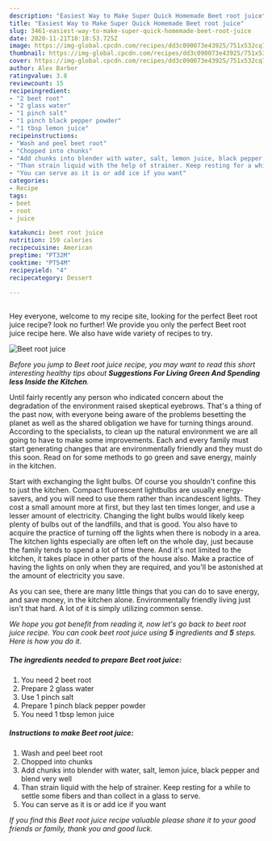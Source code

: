 ```yaml
---
description: "Easiest Way to Make Super Quick Homemade Beet root juice"
title: "Easiest Way to Make Super Quick Homemade Beet root juice"
slug: 3461-easiest-way-to-make-super-quick-homemade-beet-root-juice
date: 2020-11-21T10:18:53.725Z
image: https://img-global.cpcdn.com/recipes/dd3c090073e43925/751x532cq70/beet-root-juice-recipe-main-photo.jpg
thumbnail: https://img-global.cpcdn.com/recipes/dd3c090073e43925/751x532cq70/beet-root-juice-recipe-main-photo.jpg
cover: https://img-global.cpcdn.com/recipes/dd3c090073e43925/751x532cq70/beet-root-juice-recipe-main-photo.jpg
author: Alex Barber
ratingvalue: 3.8
reviewcount: 15
recipeingredient:
- "2 beet root"
- "2 glass water"
- "1 pinch salt"
- "1 pinch black pepper powder"
- "1 tbsp lemon juice"
recipeinstructions:
- "Wash and peel beet root"
- "Chopped into chunks"
- "Add chunks into blender with water, salt, lemon juice, black pepper and blend very well"
- "Than strain liquid with the help of strainer. Keep resting for a while to settle some fibers and than collect in a glass to serve."
- "You can serve as it is or add ice if you want"
categories:
- Recipe
tags:
- beet
- root
- juice

katakunci: beet root juice 
nutrition: 159 calories
recipecuisine: American
preptime: "PT32M"
cooktime: "PT54M"
recipeyield: "4"
recipecategory: Dessert

---
```

<br>
Hey everyone, welcome to my recipe site, looking for the perfect Beet root juice recipe? look no further! We provide you only the perfect Beet root juice recipe here. We also have wide variety of recipes to try.
<br>


![Beet root juice](https://img-global.cpcdn.com/recipes/dd3c090073e43925/751x532cq70/beet-root-juice-recipe-main-photo.jpg)

<i>Before you jump to Beet root juice recipe, you may want to read this short interesting healthy tips about 
<strong>Suggestions For Living Green And Spending less Inside the Kitchen</strong>.</i>
</br>

Until fairly recently any person who indicated concern about the degradation of the environment raised skeptical eyebrows. That's a thing of the past now, with everyone being aware of the problems besetting the planet as well as the shared obligation we have for turning things around. According to the specialists, to clean up the natural environment we are all going to have to make some improvements. Each and every family must start generating changes that are environmentally friendly and they must do this soon. Read on for some methods to go green and save energy, mainly in the kitchen.

Start with exchanging the light bulbs. Of course you shouldn't confine this to just the kitchen. Compact fluorescent lightbulbs are usually energy-savers, and you will need to use them rather than incandescent lights. They cost a small amount more at first, but they last ten times longer, and use a lesser amount of electricity. Changing the light bulbs would likely keep plenty of bulbs out of the landfills, and that is good. You also have to acquire the practice of turning off the lights when there is nobody in a area. The kitchen lights especially are often left on the whole day, just because the family tends to spend a lot of time there. And it's not limited to the kitchen, it takes place in other parts of the house also. Make a practice of having the lights on only when they are required, and you'll be astonished at the amount of electricity you save.

As you can see, there are many little things that you can do to save energy, and save money, in the kitchen alone. Environmentally friendly living just isn't that hard. A lot of it is simply utilizing common sense.


<i>We hope you got benefit from reading it, now let's go back to beet root juice recipe. You can cook beet root juice using <strong>5</strong> ingredients and <strong>5</strong> steps. Here is how you do it.
</i>

##### The ingredients needed to prepare Beet root juice:

1. You need 2 beet root
1. Prepare 2 glass water
1. Use 1 pinch salt
1. Prepare 1 pinch black pepper powder
1. You need 1 tbsp lemon juice


##### Instructions to make Beet root juice:

1. Wash and peel beet root
1. Chopped into chunks
1. Add chunks into blender with water, salt, lemon juice, black pepper and blend very well
1. Than strain liquid with the help of strainer. Keep resting for a while to settle some fibers and than collect in a glass to serve.
1. You can serve as it is or add ice if you want


<i>If you find this Beet root juice recipe valuable please share it to your good friends or family, thank you and good luck.</i>
